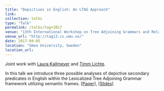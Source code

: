 ```yaml
---
title: "Depictives in English: An LTAG Approach"
link:
collection: talks
type: "Talk"
permalink: /talks/tag+2017
venue: "13th International Workshop on Tree Adjoining Grammars and Related Formalisms (TAG+13)"
venue_url: "http://tag13.cs.umu.se/"
date: 2017-09-05
location: "Umea University, Sweden"
location_url: 
---
```


Joint work with <a href="https://user.phil.hhu.de/kallmeyer/">Laura Kallmeyer</a> and <a href="http://timm-lichte.de/">Timm Lichte</a>.

In this talk we introduce three possible analyses of depictive secondary predicates in English within the Lexicalized Tree Adjoining Grammar framework utilizing semantic frames. <a href="/files/2017_tag+_depictives.pdf">[Paper]</a>, <a href="/files/2017_tag+_slides_depictives.pdf">[Slides]</a>
